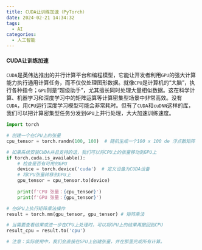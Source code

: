 ```yaml
---
title: CUDA让训练加速（PyTorch）
date: 2024-02-21 14:34:32
tags:
  - AI
categories:
  - 人工智能
---
```


#### CUDA让训练加速

`CUDA`是英伟达推出的并行计算平台和编程模型，它能让开发者利用`GPU`的强大计算能力执行通用计算任务，而不仅仅处理图形数据。就像`CPU`是计算机的“大脑”，执行各种指令；`GPU`则是“超级助手”，尤其擅长同时处理大量相似数据。这在科学计算、机器学习和深度学习中的矩阵运算等计算密集型场景中非常高效。没有`CUDA`，用`CPU`运行深度学习模型可能会非常耗时。但有了`CUDA`和`cuDNN`这样的库，我们可以把计算密集型任务分发到`GPU`上并行处理，大大加速训练速度。
<!-- more -->

```python
import torch

# 创建一个在CPU上的张量
cpu_tensor = torch.randn(100, 100)  # 随机生成一个100 x 100 de 浮点数矩阵

# 如果系统安装CUDA并且支持的话，我们可以将CPU上的张量移动到GPU上
if torch.cuda.is_available():
    # 检查是否有可用的GPU
    device = torch.device('cuda')  # 定义设备为CUDA设备
    # 将CPU张量转移到GPU上
    gpu_tensor = cpu_tensor.to(device)
    
    print(f'CPU 张量：{cpu_tensor}')
    print(f'GPU 张量：{gpu_tensor}')

# 在GPU上执行矩阵乘法操作
result = torch.mm(gpu_tensor, gpu_tensor) # 矩阵乘法

# 当需要查看结果或进一步在CPU上处理时，可以将GPU上的结果再撤回到CPU
result_cpu = result.to('cpu')

# 注意：实际使用中，我们会直接在GPU上创建张量，并在那里完成所有计算。
```